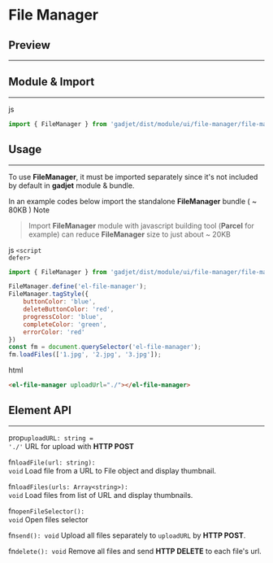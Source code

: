 # File Manager

## Preview
---
<el-file-manager></el-file-manager>

## Module & Import
---

<el-code-title>js</el-code-title>
```js
import { FileManager } from 'gadjet/dist/module/ui/file-manager/file-manager.js';
```

## Usage
---
To use **FileManager**, it must be imported separately since it's not included
by default in **gadjet** module & bundle.

In an example codes below import the standalone **FileManager** bundle ( ~ 80KB )
<el-blockquote-title>Note</el-blockquote-title>
> Import **FileManager** module with javascript building tool (**Parcel** for example) 
> can reduce **FileManager** size to just about ~ 20KB


<el-code-title>js <code>\<script defer></code></el-code-title>
```js
import { FileManager } from 'gadjet/dist/module/ui/file-manager/file-manager.bundle.js';

FileManager.define('el-file-manager');
FileManager.tagStyle({
    buttonColor: 'blue',
    deleteButtonColor: 'red',
    progressColor: 'blue',
    completeColor: 'green',
    errorColor: 'red'
})
const fm = document.querySelector('el-file-manager');
fm.loadFiles(['1.jpg', '2.jpg', '3.jpg']);
```

<el-code-title>html</el-code-title>
```html
<el-file-manager uploadUrl="./"></el-file-manager>
```

## Element API
---
<el-code-title>prop<code>uploadURL: string = './'</code></el-code-title>
<el-function-detail>
URL for upload with <b>HTTP POST</b>
</el-function-detail>

<el-code-title>fn<code>loadFile(url: string): void</code></el-code-title>
<el-function-detail>
Load file from a URL to File object and display thumbnail.
</el-function-detail>

<el-code-title>fn<code>loadFiles(urls: Array\<string>): void</code></el-code-title>
<el-function-detail>
Load files from list of URL and display thumbnails.
</el-function-detail>

<el-code-title>fn<code>openFileSelector(): void</code></el-code-title>
<el-function-detail>
Open files selector
</el-function-detail>

<el-code-title>fn<code>send(): void</code></el-code-title>
<el-function-detail>
Upload all files separately to <code>uploadURL</code> by <b>HTTP POST</b>.
</el-function-detail>

<el-code-title>fn<code>delete(): void</code></el-code-title>
<el-function-detail>
Remove all files and send <b>HTTP DELETE</b> to each file's url.
</el-function-detail>